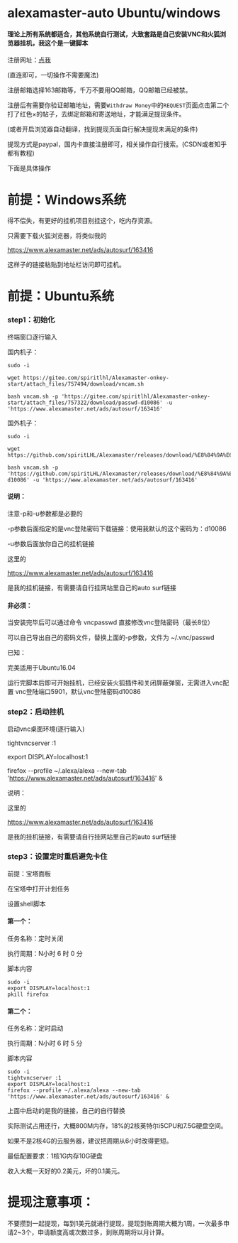 # alexamaster-auto Ubuntu/windows 

#### 理论上所有系统都适合，其他系统自行测试，大致套路是自己安装VNC和火狐浏览器挂机，我这个是一键脚本

注册网址：[点我](https://www.alexamaster.net/sec/join.php?id=163416)

(直连即可，一切操作不需要魔法)

注册邮箱选择163邮箱等，千万不要用QQ邮箱，QQ邮箱已经被禁。

注册后有需要你验证邮箱地址，需要```Withdraw Money```中的```REQUEST```页面点击第二个打了红色×的帖子，去绑定邮箱和寄送地址，才能满足提现条件。

(或者开启浏览器自动翻译，找到提现页面自行解决提现未满足的条件)

提现方式是paypal，国内卡直接注册即可，相关操作自行搜索。(CSDN或者知乎都有教程)

下面是具体操作

# 前提：Windows系统

得不偿失，有更好的挂机项目别挂这个，吃内存资源。

只需要下载火狐浏览器，将类似我的

https://www.alexamaster.net/ads/autosurf/163416

这样子的链接粘贴到地址栏访问即可挂机。

# 前提：Ubuntu系统

### step1：初始化

终端窗口逐行输入

国内机子：
```
sudo -i

wget https://gitee.com/spiritlhl/Alexamaster-onkey-start/attach_files/757494/download/vncam.sh

bash vncam.sh -p 'https://gitee.com/spiritlhl/Alexamaster-onkey-start/attach_files/757322/download/passwd-d10086' -u 'https://www.alexamaster.net/ads/autosurf/163416'
```
国外机子：
```
sudo -i

wget https://github.com/spiritLHL/Alexamaster/releases/download/%E8%84%9A%E6%9C%AC/vncam.sh 

bash vncam.sh -p 'https://github.com/spiritLHL/Alexamaster/releases/download/%E8%84%9A%E6%9C%AC/passwd-d10086' -u 'https://www.alexamaster.net/ads/autosurf/163416'
```
#### 说明：

 注意-p和-u参数都是必要的

-p参数后面指定的是vnc登陆密码下载链接：使用我默认的这个密码为：d10086

-u参数后面放你自己的挂机链接

这里的

https://www.alexamaster.net/ads/autosurf/163416

是我的挂机链接，有需要请自行挂网站里自己的auto surf链接

#### 非必须：

当安装完毕后可以通过命令 vncpasswd 直接修改vnc登陆密码（最长8位）

可以自己导出自己的密码文件，替换上面的-p参数，文件为 ~/.vnc/passwd

已知：

完美适用于Ubuntu16.04

运行完脚本后即可开始挂机，已经安装火狐插件和关闭屏蔽弹窗，无需进入vnc配置 vnc登陆端口5901，默认vnc登陆密码d10086

### step2：启动挂机

启动vnc桌面环境(逐行输入)

tightvncserver :1

export DISPLAY=localhost:1

firefox --profile ~/.alexa/alexa --new-tab 'https://www.alexamaster.net/ads/autosurf/163416' &


说明：

这里的

https://www.alexamaster.net/ads/autosurf/163416

是我的挂机链接，有需要请自行挂网站里自己的auto surf链接

### step3：设置定时重启避免卡住

前提：宝塔面板

在宝塔中打开计划任务

设置shell脚本

#### 第一个：

任务名称：定时关闭

执行周期：N小时 6 时 0 分

脚本内容
```
sudo -i
export DISPLAY=localhost:1
pkill firefox
```
#### 第二个：

任务名称：定时启动

执行周期：N小时 6 时 5 分

脚本内容
```
sudo -i
tightvncserver :1
export DISPLAY=localhost:1
firefox --profile ~/.alexa/alexa --new-tab 'https://www.alexamaster.net/ads/autosurf/163416' &
```
上面中启动的是我的链接，自己的自行替换

实际测试占用还行，大概800M内存，18%的2核英特尔i5CPU和7.5G硬盘空间。

如果不是2核4G的云服务器，建议把周期从6小时改得更短。

最低配置要求：1核1G内存10G硬盘

收入大概一天好的0.2美元，坏的0.1美元。

# 提现注意事项：

不要攒到一起提现，每到1美元就进行提现，提现到账周期大概为1周，一次最多申请2~3个，申请额度高或次数过多，到账周期将以月计算。


